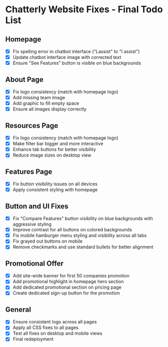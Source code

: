 # Chatterly Website Fixes - Final Todo List

## Homepage
- [x] Fix spelling error in chatbot interface ("Lassist" to "I assist")
- [x] Update chatbot interface image with corrected text
- [x] Ensure "See Features" button is visible on blue backgrounds

## About Page
- [x] Fix logo consistency (match with homepage logo)
- [x] Add missing team image
- [x] Add graphic to fill empty space
- [x] Ensure all images display correctly

## Resources Page
- [x] Fix logo consistency (match with homepage logo)
- [x] Make filter bar bigger and more interactive
- [x] Enhance tab buttons for better visibility
- [x] Reduce image sizes on desktop view

## Features Page
- [x] Fix button visibility issues on all devices
- [x] Apply consistent styling with homepage

## Button and UI Fixes
- [x] Fix "Compare Features" button visibility on blue backgrounds with aggressive styling
- [x] Improve contrast for all buttons on colored backgrounds
- [x] Fix mobile hamburger menu styling and visibility across all tabs
- [x] Fix grayed out buttons on mobile
- [x] Remove checkmarks and use standard bullets for better alignment

## Promotional Offer
- [x] Add site-wide banner for first 50 companies promotion
- [x] Add promotional highlight in homepage hero section
- [x] Add dedicated promotional section on pricing page
- [x] Create dedicated sign-up button for the promotion

## General
- [x] Ensure consistent logo across all pages
- [x] Apply all CSS fixes to all pages
- [x] Test all fixes on desktop and mobile views
- [x] Final redeployment
